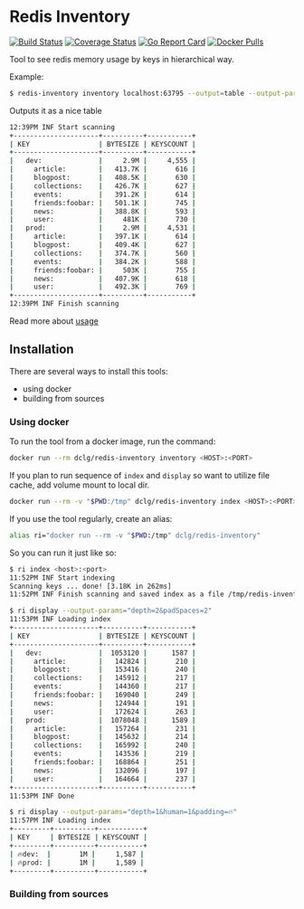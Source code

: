 Redis Inventory
===============

[![Build Status](https://travis-ci.com/obukhov/redis-inventory.svg?branch=master)](https://travis-ci.com/obukhov/redis-inventory)
[![Coverage Status](https://coveralls.io/repos/github/obukhov/redis-inventory/badge.svg?branch=master)](https://coveralls.io/github/obukhov/redis-inventory?branch=master)
[![Go Report Card](https://goreportcard.com/badge/github.com/obukhov/redis-inventory)](https://goreportcard.com/report/github.com/obukhov/redis-inventory)
[![Docker Pulls](https://img.shields.io/docker/pulls/dclg/redis-inventory)](https://hub.docker.com/repository/docker/dclg/redis-inventory)

Tool to see redis memory usage by keys in hierarchical way.

Example:
```bash
$ redis-inventory inventory localhost:63795 --output=table --output-params="padSpaces=2&depth=2&human=1"                                                                                                                                                                                       643ms  Do 22 Jul 2021 22:01:41 UTC
```

Outputs it as a nice table
```bash
12:39PM INF Start scanning
+---------------------+----------+-----------+
| KEY                 | BYTESIZE | KEYSCOUNT |
+---------------------+----------+-----------+
|   dev:              |     2.9M |     4,555 |
|     article:        |   413.7K |       616 |
|     blogpost:       |   408.5K |       630 |
|     collections:    |   426.7K |       627 |
|     events:         |   391.2K |       614 |
|     friends:foobar: |   501.1K |       745 |
|     news:           |   388.8K |       593 |
|     user:           |     481K |       730 |
|   prod:             |     2.9M |     4,531 |
|     article:        |   397.1K |       614 |
|     blogpost:       |   409.4K |       627 |
|     collections:    |   374.7K |       560 |
|     events:         |   384.2K |       588 |
|     friends:foobar: |     503K |       755 |
|     news:           |   407.9K |       618 |
|     user:           |   492.3K |       769 |
+---------------------+----------+-----------+
12:39PM INF Finish scanning
```

Read more about [usage](docs/usage.md)

## Installation

There are several ways to install this tools:
- using docker
- building from sources

### Using docker

To run the tool from a docker image, run the command:

```bash
docker run --rm dclg/redis-inventory inventory <HOST>:<PORT>
```

If you plan to run sequence of `index` and `display` so want to utilize file cache, add volume mount to local dir.

```bash
docker run --rm -v "$PWD:/tmp" dclg/redis-inventory index <HOST>:<PORT>
```

If you use the tool regularly, create an alias:

```bash
alias ri="docker run --rm -v "$PWD:/tmp" dclg/redis-inventory"
```

So you can run it just like so:

```bash
$ ri index <host>:<port>
11:52PM INF Start indexing
Scanning keys ... done! [3.18K in 262ms]
11:52PM INF Finish scanning and saved index as a file /tmp/redis-inventory.json

$ ri display --output-params="depth=2&padSpaces=2"
11:53PM INF Loading index
+---------------------+----------+-----------+
| KEY                 | BYTESIZE | KEYSCOUNT |
+---------------------+----------+-----------+
|   dev:              |  1053120 |      1587 |
|     article:        |   142824 |       210 |
|     blogpost:       |   153416 |       240 |
|     collections:    |   145912 |       217 |
|     events:         |   144360 |       217 |
|     friends:foobar: |   169040 |       249 |
|     news:           |   124944 |       191 |
|     user:           |   172624 |       263 |
|   prod:             |  1078048 |      1589 |
|     article:        |   157264 |       231 |
|     blogpost:       |   145632 |       214 |
|     collections:    |   165992 |       240 |
|     events:         |   143536 |       219 |
|     friends:foobar: |   168864 |       251 |
|     news:           |   132096 |       197 |
|     user:           |   164664 |       237 |
+---------------------+----------+-----------+
11:53PM INF Done

$ ri display --output-params="depth=1&human=1&padding=🔥"
11:57PM INF Loading index
+---------+----------+-----------+
| KEY     | BYTESIZE | KEYSCOUNT |
+---------+----------+-----------+
| 🔥dev:  |       1M |     1,587 |
| 🔥prod: |       1M |     1,589 |
+---------+----------+-----------+
```

### Building from sources
